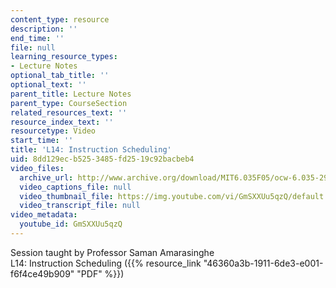```yaml
---
content_type: resource
description: ''
end_time: ''
file: null
learning_resource_types:
- Lecture Notes
optional_tab_title: ''
optional_text: ''
parent_title: Lecture Notes
parent_type: CourseSection
related_resources_text: ''
resource_index_text: ''
resourcetype: Video
start_time: ''
title: 'L14: Instruction Scheduling'
uid: 8dd129ec-b525-3485-fd25-19c92bacbeb4
video_files:
  archive_url: http://www.archive.org/download/MIT6.035F05/ocw-6.035-29nov2005-220k.mp4
  video_captions_file: null
  video_thumbnail_file: https://img.youtube.com/vi/GmSXXUu5qzQ/default.jpg
  video_transcript_file: null
video_metadata:
  youtube_id: GmSXXUu5qzQ
---
```


Session taught by Professor Saman Amarasinghe  
L14: Instruction Scheduling ({{% resource_link "46360a3b-1911-6de3-e001-f6f4ce49b909" "PDF" %}})